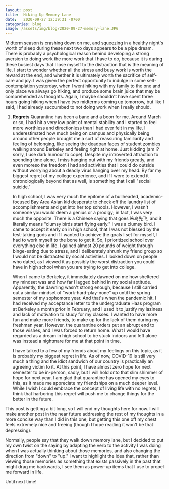 ```yaml
---
layout: post
title:  Hiking Up Memory Lane
date:   2020-09-27 12:39:31 -0700
categories: blog
image: /assets/img/blog/2020-09-27-memory-lane.JPG
---
```

Midterm season is crashing down on me, and squeezing in a healthy night's worth of sleep during these next two days appears to be a pipe dream. There is probably a psychological reason behind developing a strong aversion to doing work the more work that I have to do, because it is during these busiest days that I lose myself to the distraction that is the meaning of life. I start to wonder whether all the stress and busy work is worth the reward at the end, and whether it is ultimately worth the sacrifice of self-care and joy. I was given the perfect opportunity to indulge in some self-contemplation yesterday, when I went hiking with my family to the one and only place we always go hiking, and produce some brain juice that may be comprehended as thoughts. Again, I maybe shouldn't have spent three hours going hiking when I have two midterms coming up tomorrow, but like I said, I had already succumbed to not doing work when I really should.

1. **Regrets** Quarantine has been a bane and a boon for me. Around March or so, I had hit a very low point of mental stability and I started to feel more worthless and directionless than I had ever felt in my life. I underestimated how much being on campus and physically being around other people brought me a sort of reassuring familiarity and feeling of belonging, like seeing the deadpan faces of student zombies walking around Berkeley and feeling right at home. Just kidding (am I? sorry, I use dark humour to cope). Despite my introverted attraction to spending time alone, I miss hanging out with my friends greatly, and even moreso the freedom I had and activities that I could do outside without worrying about a deadly virus hanging over my head. By far my biggest regret of my college experience, and if I were to extend it chronologically beyond that as well, is something that I call "social suicide." 

    In high school, I was very much the epitome of a bullheaded, academic-focused Bay Area Asian kid desperate to check off the laundry list of accomplishments and get into her top schools. However, I wasn't someone you would deem a genius or a prodigy; in fact, I was very much the opposite. There is a Chinese saying that goes <span class="thin">笨鸟先飞</span>, and it literally means "clumsy birds start flying early." I was a clumsy bird. I came to accept it early on in high school, that I was not blessed by the test-taking gods and if I wanted to achieve the goals I set for myself, I had to work myself to the bone to get it. So, I prioritized school over everything else in life. I gained almost 20 pounds of weight through binge-eating due to stress, and I deliberately shrunk my friend group so I would not be distracted by social activities. I looked down on people who dated, as I viewed it as possibly the worst distraction you could have in high school when you are trying to get into college. 

    When I came to Berkeley, it immediately dawned on me how sheltered my mindset was and how far I lagged behind in my social aptitude. Apparently, the dawning wasn't strong enough, because I still carried out a similar mindset of "work-hard-play-none" up until the spring semester of my sophomore year. And that's when the pandemic hit. I had received my acceptance letter to the undergraduate Haas program at Berkeley a month prior in February, and I used it to justify my laziness and lack of motivation to study for my classes. I wanted to have more fun and make more friends, to make up for the lack of them during my freshman year. However, the quarantine orders put an abrupt end to those wishes, and I was forced to return home. What I would have regarded as a dream in high school to be stuck indoors and left alone was instead a nightmare for me at that point in time.

    I have talked to a few of my friends about my feelings on this topic, as it is probably my biggest regret in life. As of now, COVID-19 is still very much a thing and the idiot sandwich of our country is practically an agreeing victim to it. At this point, I have almost zero hope for next semester to be in-person, sadly, but I will hold onto that slim shimmer of hope for next year. I am glad that quarantine has opened my eyes to this, as it made me appreciate my friendships on a much deeper level. While I wish I could embrace the concept of living life with no regrets, I think that harboring this regret will push me to change things for the better in the future.
    
This post is getting a bit long, so I will end my thoughts here for now. I will make another post in the near future addressing the rest of my thoughts in a more concise way than I did in this one, but getting this one off my chest feels extremely nice and freeing (though I hope reading it won't be that depressing).

Normally, people say that they walk down memory lane, but I decided to put my own twist on the saying by adapting the verb to the activity I was doing when I was actually thinking about those memories, and also changing the direction from "down" to "up." I want to highlight the idea that, rather than viewing those memories as something that exists passively in the past that might drag me backwards, I see them as power-up items that I use to propel me forward in life. 

Until next time!